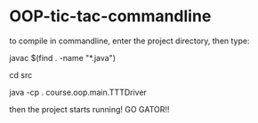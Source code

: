 # OOP-tic-tac-commandline
to compile in commandline, enter the project directory,
then type:

javac $(find . -name "*.java")

cd src

java -cp . course.oop.main.TTTDriver


then the project starts running!
GO GATOR!!
